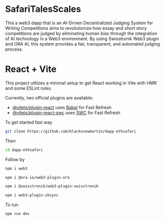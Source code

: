 # SafariTalesScales
This a web3 dapp that is an AI-Driven Decentralized Judging System for Writing Competitions aims to revolutionize how essay and short story competitions are judged by eliminating human bias through the integration of AI technology in a Web3 environment. By using Swisstronik Web3 plugin and ORA AI, this system provides a fair, transparent, and automated judging process.
# React + Vite

This project utilizes a minimal setup to get React working in Vite with HMR and some ESLint rules.

Currently, two official plugins are available:

- [@vitejs/plugin-react](https://github.com/vitejs/vite-plugin-react/blob/main/packages/plugin-react/README.md) uses [Babel](https://babeljs.io/) for Fast Refresh
- [@vitejs/plugin-react-swc](https://github.com/vitejs/vite-plugin-react-swc) uses [SWC](https://swc.rs/) for Fast Refresh

To get started fast way
```bash
git clone https://github.com/blacksnowmartin/dapp-ethsafari
```
Then
```bash
cd dapp-ethsafari
```
Follow by

```bash
npm i web3
```

```bash
npm i @ora-io/web3-plugin-ora
```
```bash
npm i @swisstronik/web3-plugin-swisstronik
```
```bash
npm i web3-plugin-zksync
```
To run
```bash
npm run dev
```

